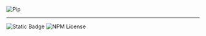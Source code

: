 ![Pip](https://github.com/ShdwTakashi/Pip/assets/113185975/b951a36b-3679-4d24-80fa-e04c40045374)

------

<p align="center">

  ![Static Badge](https://img.shields.io/badge/Node.js-green?style=flat-square&logo=Node.js&logoColor=white&labelColor=%235FA04E&color=black)
  ![NPM License](https://img.shields.io/npm/l/node?style=flat-square&color=black)
